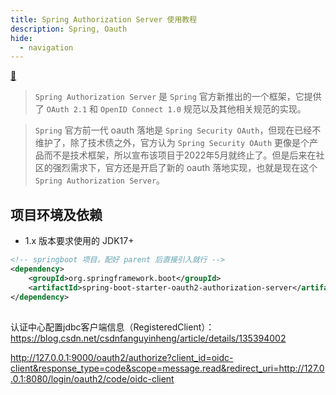 ```yaml
---
title: Spring Authorization Server 使用教程
description: Spring, Oauth
hide:
  - navigation
---
```


[ :fishing_pole_and_fish: ](/)

> `Spring Authorization Server` 是 `Spring` 官方新推出的一个框架，它提供了 `OAuth 2.1` 和 `OpenID Connect 1.0` 规范以及其他相关规范的实现。

> `Spring` 官方前一代 oauth 落地是 `Spring Security OAuth`，但现在已经不维护了，除了技术债之外，官方认为 `Spring Security OAuth` 更像是个产品而不是技术框架，所以宣布该项目于2022年5月就终止了。但是后来在社区的强烈需求下，官方还是开启了新的 oauth 落地实现，也就是现在这个 `Spring Authorization Server`。

## 项目环境及依赖

- 1.x 版本要求使用的 JDK17+ 

``` xml title="pom.xml"
<!-- springboot 项目，配好 parent 后直接引入就行 -->
<dependency>
    <groupId>org.springframework.boot</groupId>
    <artifactId>spring-boot-starter-oauth2-authorization-server</artifactId>
</dependency>
```

## 

认证中心配置jdbc客户端信息（RegisteredClient）：https://blog.csdn.net/csdnfanguyinheng/article/details/135394002

http://127.0.0.1:9000/oauth2/authorize?client_id=oidc-client&response_type=code&scope=message.read&redirect_uri=http://127.0.0.1:8080/login/oauth2/code/oidc-client